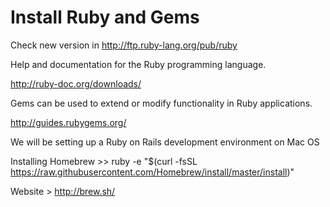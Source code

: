 # Install Ruby and Gems

  Check new version in http://ftp.ruby-lang.org/pub/ruby

Help and documentation for the Ruby programming language.
  
  http://ruby-doc.org/downloads/

Gems can be used to extend or modify functionality in Ruby applications. 

  http://guides.rubygems.org/

We will be setting up a Ruby on Rails development environment on Mac OS

  Installing Homebrew >> ruby -e "$(curl -fsSL https://raw.githubusercontent.com/Homebrew/install/master/install)" 
  
  Website > http://brew.sh/
